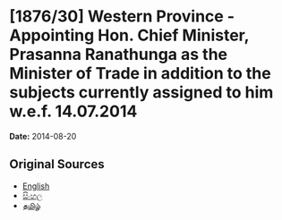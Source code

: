 # [1876/30] Western Province - Appointing Hon. Chief Minister, Prasanna Ranathunga as the Minister of Trade in addition to the subjects currently assigned to him w.e.f. 14.07.2014

**Date:** 2014-08-20

## Original Sources

- [English](https://documents.gov.lk/view/extra-gazettes/2014/8/1876-30_E.pdf)
- [සිංහල](https://documents.gov.lk/view/extra-gazettes/2014/8/1876-30_S.pdf)
- [தமிழ்](https://documents.gov.lk/view/extra-gazettes/2014/8/1876-30_T.pdf)
